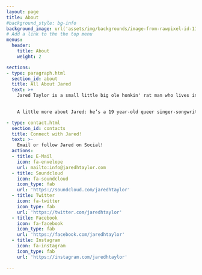 ```yaml
---
layout: page
title: About
#background_style: bg-info
background_image: url('assets/img/backgrounds/image-from-rawpixel-id-1199650-jpeg.jpg')
# Add a link to the the top menu
menus:
  header:
    title: About
    weight: 2

sections:
- type: paragraph.html
  section_id: about
  title: All About Jared
  text: >+
    Jared Taylor is a small little big ole honkin' rat man who lives in the sewers (and also in Philadelphia, PA). He is like those 5’8” little mousy boys that Lizzo likes from the one TikTok, except he is too big to live in the walls, and cheese does not sit right with him. But he is 5’8”, so he’s got that going for him. When he is not playing dead to hide from strangers, digging through the trash, or eating food he finds on the ground, he is acting and making songs! So far, he has released one single, **Catalyst & Chaos**, and one EP, **A Lighter Heart EP**. He also makes small stuff and puts it on his [SoundCloud](https://soundcloud.com/jaredhtaylor), if you’re interested in that funky business.
    

    A little more about Jared: he’s a 19 year-old queer singer-songwriter. When he was younger, he wanted to be a lawyer to make lots of money, but he was afraid of public speaking. Now, he attends Temple University to be an actor, so looks like he’s 0 for 2 on that one. His music? Glad you asked. His influences range far and wide, from folk pop to folk rock, including but limited to LMFAO, Justin Bieber, Gabbie Hanna, and that one absolute banger of a Yo Gabba Gabba album. And also like 80s pop, alt rock, 70s pop, a little classical, country, you name it. People have described his music as “terrifying, like piss-your-pants-level scary”, “garbage”, and “Jared I’m trying to watch a British crime show please stop playing your songs on the soundbar”, but maybe he should stop asking his dad to describe his music. He started acting in middle school, which is also when he started writing his own music. He’s always been a poetry-first kinda guy, and his songs, though often simple in melodic construction, try to pack a punch in their lyrical content. Except for the one about a worm. That’s about a worm.

- type: contact.html
  section_id: contacts
  title: Connect with Jared!
  text: >-
    Email or follow Jared on Social!
  actions:
  - title: E-Mail
    icon: fa-envelope
    url: mailto:info@jaredhtaylor.com
  - title: Soundcloud
    icon: fa-soundcloud
    icon_type: fab
    url: 'https://soundcloud.com/jaredhtaylor'  
  - title: Twitter
    icon: fa-twitter
    icon_type: fab
    url: 'https://twitter.com/jaredhtaylor'
  - title: Facebook
    icon: fa-facebook
    icon_type: fab
    url: 'https://facebook.com/jaredhtaylor'
  - title: Instagram
    icon: fa-instagram
    icon_type: fab
    url: 'https://instagram.com/jaredhtaylor'  

---
```

